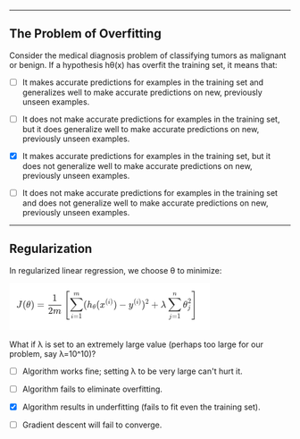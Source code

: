 

---
## The Problem of Overfitting

Consider the medical diagnosis problem of classifying tumors as malignant or benign. If a hypothesis hθ(x) has overfit the training set, it means that:

- [ ] It makes accurate predictions for examples in the training set and generalizes well to make accurate predictions on new, previously unseen examples.

- [ ] It does not make accurate predictions for examples in the training set, but it does generalize well to make accurate predictions on new, previously unseen examples.

- [X] It makes accurate predictions for examples in the training set, but it does not generalize well to make accurate predictions on new, previously unseen examples.

- [ ] It does not make accurate predictions for examples in the training set and does not generalize well to make accurate predictions on new, previously unseen examples.

---
## Regularization

In regularized linear regression, we choose θ to minimize:

![](https://github.com/zee-nguyen/Stanford_Machine_Learning/blob/master/assets/regularization-logistic-regression.png?raw=true)

What if λ is set to an extremely large value (perhaps too large for our problem, say λ=10^10)?

- [ ] Algorithm works fine; setting λ to be very large can't hurt it.

- [ ] Algorithm fails to eliminate overfitting.

- [X] Algorithm results in underfitting (fails to fit even the training set).

- [ ] Gradient descent will fail to converge.
